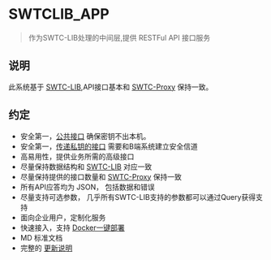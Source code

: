 # SWTCLIB_APP

> 作为SWTC-LIB处理的中间层,提供 RESTFul API 接口服务


## 说明
此系统基于 [SWTC-LIB](https://swtcdoc.netlify.com/docs/swtclib/),API接口基本和 [SWTC-Proxy](https://swtcdoc.netlify.com/docs/swtcproxy/) 保持一致。

## 约定

* 安全第一，[公共接口](../security/security.md#可在公网使用的安全接口列表) 确保密钥不出本机。
* 安全第一，[传递私钥的接口](../security/security.md#需b端系统建立安全信道通讯使用的接口列表) 需要和B端系统建立安全信道
* 高易用性，提供业务所需的高级接口
* 尽量保持数据结构和 [SWTC-LIB](https://swtcdoc.netlify.com/docs/swtclib/) 对应一致
* 尽量保持提供的接口数量和 [SWTC-Proxy](https://swtcdoc.netlify.com/docs/swtcproxy/) 保持一致
* 所有API应答均为 JSON， 包括数据和错误
* 尽量支持可选参数， 几乎所有SWTC-LIB支持的参数都可以通过Query获得支持
* 面向企业用户，定制化服务
* 快速接入，支持 [Docker一键部署](../release/release.md)
* MD 标准文档
* 完整的 [更新说明](../update/update.md)